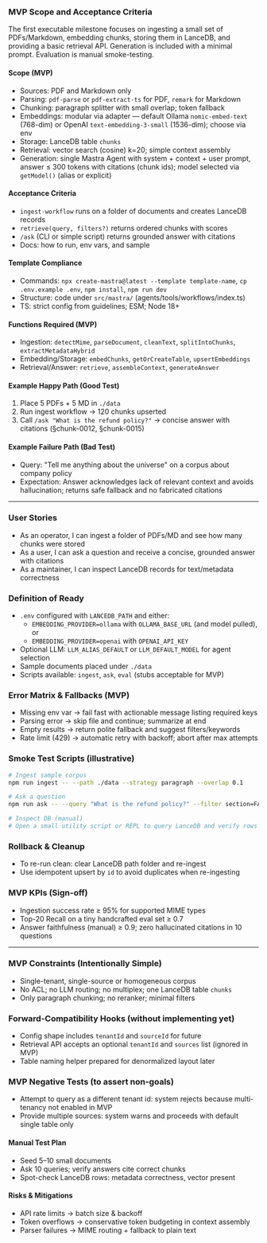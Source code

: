 ### MVP Scope and Acceptance Criteria

The first executable milestone focuses on ingesting a small set of PDFs/Markdown, embedding chunks, storing them in LanceDB, and providing a basic retrieval API. Generation is included with a minimal prompt. Evaluation is manual smoke-testing.

#### Scope (MVP)
- Sources: PDF and Markdown only
- Parsing: `pdf-parse` or `pdf-extract-ts` for PDF, `remark` for Markdown
- Chunking: paragraph splitter with small overlap; token fallback
- Embeddings: modular via adapter — default Ollama `nomic-embed-text` (768-dim) or OpenAI `text-embedding-3-small` (1536-dim); choose via env
- Storage: LanceDB table `chunks`
- Retrieval: vector search (cosine) k=20; simple context assembly
- Generation: single Mastra Agent with system + context + user prompt, answer ≤ 300 tokens with citations (chunk ids); model selected via `getModel()` (alias or explicit)

#### Acceptance Criteria
- `ingest-workflow` runs on a folder of documents and creates LanceDB records
- `retrieve(query, filters?)` returns ordered chunks with scores
- `/ask` (CLI or simple script) returns grounded answer with citations
- Docs: how to run, env vars, and sample

#### Template Compliance
- Commands: `npx create-mastra@latest --template template-name`, `cp .env.example .env`, `npm install`, `npm run dev`
- Structure: code under `src/mastra/` (agents/tools/workflows/index.ts)
- TS: strict config from guidelines; ESM; Node 18+

#### Functions Required (MVP)
- Ingestion: `detectMime`, `parseDocument`, `cleanText`, `splitIntoChunks`, `extractMetadataHybrid`
- Embedding/Storage: `embedChunks`, `getOrCreateTable`, `upsertEmbeddings`
- Retrieval/Answer: `retrieve`, `assembleContext`, `generateAnswer`

#### Example Happy Path (Good Test)
1) Place 5 PDFs + 5 MD in `./data`
2) Run ingest workflow → 120 chunks upserted
3) Call `/ask "What is the refund policy?"` → concise answer with citations (§chunk-0012, §chunk-0015)

#### Example Failure Path (Bad Test)
- Query: "Tell me anything about the universe" on a corpus about company policy
- Expectation: Answer acknowledges lack of relevant context and avoids hallucination; returns safe fallback and no fabricated citations

---

### User Stories
- As an operator, I can ingest a folder of PDFs/MD and see how many chunks were stored
- As a user, I can ask a question and receive a concise, grounded answer with citations
- As a maintainer, I can inspect LanceDB records for text/metadata correctness

### Definition of Ready
- `.env` configured with `LANCEDB_PATH` and either:
  - `EMBEDDING_PROVIDER=ollama` with `OLLAMA_BASE_URL` (and model pulled), or
  - `EMBEDDING_PROVIDER=openai` with `OPENAI_API_KEY`
- Optional LLM: `LLM_ALIAS_DEFAULT` or `LLM_DEFAULT_MODEL` for agent selection
- Sample documents placed under `./data`
- Scripts available: `ingest`, `ask`, `eval` (stubs acceptable for MVP)

### Error Matrix & Fallbacks (MVP)
- Missing env var → fail fast with actionable message listing required keys
- Parsing error → skip file and continue; summarize at end
- Empty results → return polite fallback and suggest filters/keywords
- Rate limit (429) → automatic retry with backoff; abort after max attempts

### Smoke Test Scripts (illustrative)

```sh
# Ingest sample corpus
npm run ingest -- --path ./data --strategy paragraph --overlap 0.1

# Ask a question
npm run ask -- --query "What is the refund policy?" --filter section=FAQ

# Inspect DB (manual)
# Open a small utility script or REPL to query LanceDB and verify rows
```

### Rollback & Cleanup
- To re-run clean: clear LanceDB path folder and re-ingest
- Use idempotent upsert by `id` to avoid duplicates when re-ingesting

### MVP KPIs (Sign-off)
- Ingestion success rate ≥ 95% for supported MIME types
- Top-20 Recall on a tiny handcrafted eval set ≥ 0.7
- Answer faithfulness (manual) ≥ 0.9; zero hallucinated citations in 10 questions

---

### MVP Constraints (Intentionally Simple)
- Single-tenant, single-source or homogeneous corpus
- No ACL; no LLM routing; no multiplex; one LanceDB table `chunks`
- Only paragraph chunking; no reranker; minimal filters

### Forward-Compatibility Hooks (without implementing yet)
- Config shape includes `tenantId` and `sourceId` for future
- Retrieval API accepts an optional `tenantId` and `sources` list (ignored in MVP)
- Table naming helper prepared for denormalized layout later

### MVP Negative Tests (to assert non-goals)
- Attempt to query as a different tenant id: system rejects because multi-tenancy not enabled in MVP
- Provide multiple sources: system warns and proceeds with default single table only

#### Manual Test Plan
- Seed 5–10 small documents
- Ask 10 queries; verify answers cite correct chunks
- Spot-check LanceDB rows: metadata correctness, vector present

#### Risks & Mitigations
- API rate limits → batch size & backoff
- Token overflows → conservative token budgeting in context assembly
- Parser failures → MIME routing + fallback to plain text



